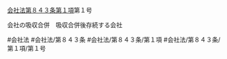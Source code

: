 [会社法第８４３条第１項](会社法＿＿＿＿第８４３条第１項)第１号

会社の吸収合併　吸収合併後存続する会社


#会社法
#会社法/第８４３条
#会社法/第８４３条/第１項
#会社法/第８４３条/第１項/第１号
